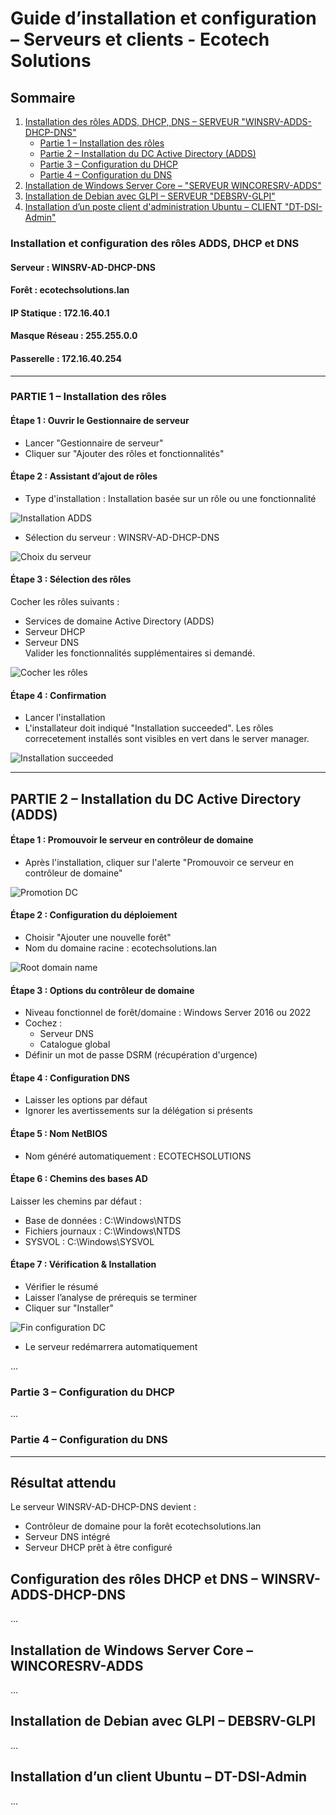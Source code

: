 # Guide d’installation et configuration – Serveurs et clients - Ecotech Solutions

## Sommaire

1. [Installation des rôles ADDS, DHCP, DNS – SERVEUR "WINSRV-ADDS-DHCP-DNS"](#installation-des-rôles-adds-dhcp-dns--winsrv-adds-dhcp-dns)
   - [Partie 1 – Installation des rôles](#partie-1--installation-des-rôles)
   - [Partie 2 – Installation du DC Active Directory (ADDS)](#partie-2--installation-du-dc-active-directory-adds)
   - [Partie 3 – Configuration du DHCP](#partie-3--configuration-du-dhcp)
   - [Partie 4 – Configuration du DNS](#partie-4--configuration-du-dns)
2. [Installation de Windows Server Core – "SERVEUR WINCORESRV-ADDS"](#installation-de-windows-server-core--wincoresrv-adds)
3. [Installation de Debian avec GLPI – SERVEUR "DEBSRV-GLPI"](#installation-de-debian-avec-glpi--debsrv-glpi)
4. [Installation d’un poste client d'administration Ubuntu – CLIENT "DT-DSI-Admin"](#installation-dun-client-ubuntu--dt-dsi-admin)


### Installation et configuration des rôles ADDS, DHCP et DNS
#### Serveur : WINSRV-AD-DHCP-DNS  
#### Forêt : ecotechsolutions.lan
#### IP Statique : 172.16.40.1
#### Masque Réseau : 255.255.0.0
#### Passerelle : 172.16.40.254
---

### PARTIE 1 – Installation des rôles

#### Étape 1 : Ouvrir le Gestionnaire de serveur
- Lancer "Gestionnaire de serveur"
- Cliquer sur "Ajouter des rôles et fonctionnalités"

#### Étape 2 : Assistant d’ajout de rôles
- Type d'installation : Installation basée sur un rôle ou une fonctionnalité

![Installation ADDS](https://raw.githubusercontent.com/WildCodeSchool/TSSR-2503-P3-G2-BuildYourInfra-EcoTechSolutions/890a3ce449f92501d97790662f6df70b87351a42/Ressources/Médiathèque/Captures%20d'écran%20déploiement%20ADDS%20DHCP%20DNS/Capture%20d'écran%201%20-%20installation%20adds.png)

- Sélection du serveur : WINSRV-AD-DHCP-DNS

![Choix du serveur](https://raw.githubusercontent.com/WildCodeSchool/TSSR-2503-P3-G2-BuildYourInfra-EcoTechSolutions/refs/heads/main/Ressources/M%C3%A9diath%C3%A8que/Captures%20d'%C3%A9cran%20d%C3%A9ploiement%20ADDS%20DHCP%20DNS/Capture%20d'%C3%A9cran%202%20-%20choix%20serveur%20adds.png)

#### Étape 3 : Sélection des rôles
Cocher les rôles suivants :
- Services de domaine Active Directory (ADDS)
- Serveur DHCP
- Serveur DNS  
Valider les fonctionnalités supplémentaires si demandé.

![Cocher les rôles](https://raw.githubusercontent.com/WildCodeSchool/TSSR-2503-P3-G2-BuildYourInfra-EcoTechSolutions/refs/heads/main/Ressources/M%C3%A9diath%C3%A8que/Captures%20d'%C3%A9cran%20d%C3%A9ploiement%20ADDS%20DHCP%20DNS/Capture%20d'%C3%A9cran%203%20-%20ajout%20des%203%20roles.png)

#### Étape 4 : Confirmation
- Lancer l'installation
- L'installateur doit indiqué "Installation succeeded". Les rôles correcetement installés sont visibles en vert dans le server manager.

![Installation succeeded](https://raw.githubusercontent.com/WildCodeSchool/TSSR-2503-P3-G2-BuildYourInfra-EcoTechSolutions/refs/heads/main/Ressources/M%C3%A9diath%C3%A8que/Captures%20d'%C3%A9cran%20d%C3%A9ploiement%20ADDS%20DHCP%20DNS/Capture%20d'%C3%A9cran%204%20-%20fin%20installation%20des%20roles.png)



---

## PARTIE 2 – Installation du DC Active Directory (ADDS)

#### Étape 1 : Promouvoir le serveur en contrôleur de domaine
- Après l'installation, cliquer sur l'alerte "Promouvoir ce serveur en contrôleur de domaine"

![Promotion DC](https://raw.githubusercontent.com/WildCodeSchool/TSSR-2503-P3-G2-BuildYourInfra-EcoTechSolutions/refs/heads/main/Ressources/M%C3%A9diath%C3%A8que/Captures%20d'%C3%A9cran%20d%C3%A9ploiement%20ADDS%20DHCP%20DNS/Capture%20d'%C3%A9cran%205%20-%20%20configuration%20DC.png)

#### Étape 2 : Configuration du déploiement
- Choisir "Ajouter une nouvelle forêt"
- Nom du domaine racine : ecotechsolutions.lan

![Root domain name](https://raw.githubusercontent.com/WildCodeSchool/TSSR-2503-P3-G2-BuildYourInfra-EcoTechSolutions/refs/heads/main/Ressources/M%C3%A9diath%C3%A8que/Captures%20d'%C3%A9cran%20d%C3%A9ploiement%20ADDS%20DHCP%20DNS/Capture%20d'%C3%A9cran%206%20-%20foret%20deploiement.png)

#### Étape 3 : Options du contrôleur de domaine
- Niveau fonctionnel de forêt/domaine : Windows Server 2016 ou 2022
- Cochez :
  - Serveur DNS
  - Catalogue global
- Définir un mot de passe DSRM (récupération d'urgence)

#### Étape 4 : Configuration DNS
- Laisser les options par défaut
- Ignorer les avertissements sur la délégation si présents

#### Étape 5 : Nom NetBIOS 
- Nom généré automatiquement : ECOTECHSOLUTIONS

#### Étape 6 : Chemins des bases AD
Laisser les chemins par défaut :
- Base de données : C:\Windows\NTDS
- Fichiers journaux : C:\Windows\NTDS
- SYSVOL : C:\Windows\SYSVOL

#### Étape 7 : Vérification & Installation
- Vérifier le résumé
- Laisser l’analyse de prérequis se terminer
- Cliquer sur "Installer"

![Fin configuration DC](https://raw.githubusercontent.com/WildCodeSchool/TSSR-2503-P3-G2-BuildYourInfra-EcoTechSolutions/refs/heads/main/Ressources/M%C3%A9diath%C3%A8que/Captures%20d'%C3%A9cran%20d%C3%A9ploiement%20ADDS%20DHCP%20DNS/Capture%20d'%C3%A9cran%207%20-%20validation%20installation.png)

- Le serveur redémarrera automatiquement

...

### Partie 3 – Configuration du DHCP
...

### Partie 4 – Configuration du DNS

---

## Résultat attendu
Le serveur WINSRV-AD-DHCP-DNS devient :
- Contrôleur de domaine pour la forêt ecotechsolutions.lan
- Serveur DNS intégré
- Serveur DHCP prêt à être configuré


## Configuration des rôles DHCP et DNS – WINSRV-ADDS-DHCP-DNS
...

## Installation de Windows Server Core – WINCORESRV-ADDS
...

## Installation de Debian avec GLPI – DEBSRV-GLPI
...

## Installation d’un client Ubuntu – DT-DSI-Admin
...

